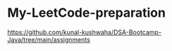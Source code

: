 # My-LeetCode-preparation
https://github.com/kunal-kushwaha/DSA-Bootcamp-Java/tree/main/assignments
